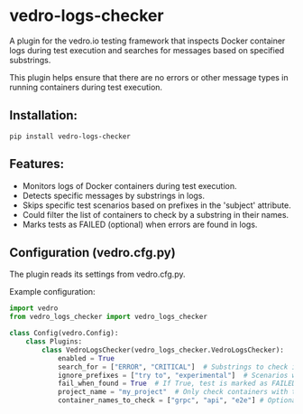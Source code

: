 # vedro-logs-checker

A plugin for the vedro.io testing framework that inspects Docker container logs during test execution and searches for messages based on specified substrings.

This plugin helps ensure that there are no errors or other message types in running containers during test execution.

## Installation:
```
pip install vedro-logs-checker
```

## Features:
- Monitors logs of Docker containers during test execution.
- Detects specific messages by substrings in logs.
- Skips specific test scenarios based on prefixes in the 'subject' attribute.
- Could filter the list of containers to check by a substring in their names.
- Marks tests as FAILED (optional) when errors are found in logs.

## Configuration (vedro.cfg.py)
The plugin reads its settings from vedro.cfg.py.

Example configuration:
```python
import vedro
from vedro_logs_checker import vedro_logs_checker

class Config(vedro.Config):
    class Plugins:
        class VedroLogsChecker(vedro_logs_checker.VedroLogsChecker):
            enabled = True
            search_for = ["ERROR", "CRITICAL"]  # Substrings to check in logs
            ignore_prefixes = ["try to", "experimental"]  # Scenarios with these prefixes will be ignored
            fail_when_found = True  # If True, test is marked as FAILED when substrings are found
            project_name = "my_project"  # Only check containers with this substring in the name. To check all running containers just don't specify the value
            container_names_to_check = ["grpc", "api", "e2e"] # Optional way to filter containers by name. To check all containers with "project_name" in name just don't specify the value

```
